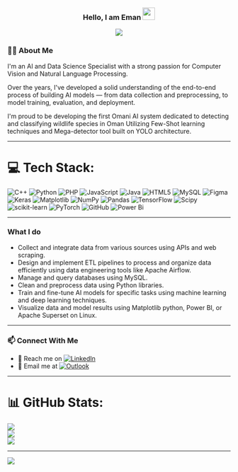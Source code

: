 
<h3 align="center">
  Hello, I am Eman 
  <img src="https://media.giphy.com/media/hvRJCLFzcasrR4ia7z/giphy.gif" width="28">
</h3>
<p align="center">
  <a href="https://github.com/DenverCoder1/readme-typing-svg"><img src="https://readme-typing-svg.herokuapp.com/?lines=AI%20and%20Data%20Science%20Specialist;Always%20learning%20new%20things&font=Fira%20Code&center=true&width=440&height=45&color=f75c7e&vCenter=true&size=22"></a>
</p> 


### 👩‍💻 About Me

I'm an AI and Data Science Specialist with a strong passion for Computer Vision and Natural Language Processing.

Over the years, I've developed a solid understanding of the end-to-end process of building AI models — from data collection and preprocessing, to model training, evaluation, and deployment.

I'm proud to be developing the first Omani AI system dedicated to detecting and classifying wildlife species in Oman Utilizing Few-Shot learning techniques and Mega-detector tool built on YOLO architecture.

--- 

# 💻 Tech Stack:
![C++](https://img.shields.io/badge/c++-%2300599C.svg?style=for-the-badge&logo=c%2B%2B&logoColor=white) ![Python](https://img.shields.io/badge/python-3670A0?style=for-the-badge&logo=python&logoColor=ffdd54) ![PHP](https://img.shields.io/badge/php-%23777BB4.svg?style=for-the-badge&logo=php&logoColor=white) ![JavaScript](https://img.shields.io/badge/javascript-%23323330.svg?style=for-the-badge&logo=javascript&logoColor=%23F7DF1E) ![Java](https://img.shields.io/badge/java-%23ED8B00.svg?style=for-the-badge&logo=openjdk&logoColor=white) ![HTML5](https://img.shields.io/badge/html5-%23E34F26.svg?style=for-the-badge&logo=html5&logoColor=white) ![MySQL](https://img.shields.io/badge/mysql-4479A1.svg?style=for-the-badge&logo=mysql&logoColor=white) ![Figma](https://img.shields.io/badge/figma-%23F24E1E.svg?style=for-the-badge&logo=figma&logoColor=white) ![Keras](https://img.shields.io/badge/Keras-%23D00000.svg?style=for-the-badge&logo=Keras&logoColor=white) ![Matplotlib](https://img.shields.io/badge/Matplotlib-%23ffffff.svg?style=for-the-badge&logo=Matplotlib&logoColor=black) ![NumPy](https://img.shields.io/badge/numpy-%23013243.svg?style=for-the-badge&logo=numpy&logoColor=white) ![Pandas](https://img.shields.io/badge/pandas-%23150458.svg?style=for-the-badge&logo=pandas&logoColor=white) ![TensorFlow](https://img.shields.io/badge/TensorFlow-%23FF6F00.svg?style=for-the-badge&logo=TensorFlow&logoColor=white) ![Scipy](https://img.shields.io/badge/SciPy-%230C55A5.svg?style=for-the-badge&logo=scipy&logoColor=%white) ![scikit-learn](https://img.shields.io/badge/scikit--learn-%23F7931E.svg?style=for-the-badge&logo=scikit-learn&logoColor=white) ![PyTorch](https://img.shields.io/badge/PyTorch-%23EE4C2C.svg?style=for-the-badge&logo=PyTorch&logoColor=white) ![GitHub](https://img.shields.io/badge/github-%23121011.svg?style=for-the-badge&logo=github&logoColor=white) ![Power Bi](https://img.shields.io/badge/power_bi-F2C811?style=for-the-badge&logo=powerbi&logoColor=black)

---

### What I do 

- Collect and integrate data from various sources using APIs and web scraping.
- Design and implement ETL pipelines to process and organize data efficiently using data engineering tools like Apache Airflow.
- Manage and query databases using MySQL. 
- Clean and preprocess data using Python libraries.
- Train and fine-tune AI models for specific tasks using machine learning and deep learning techniques.
- Visualize data and model results using Matplotlib python, Power BI, or Apache Superset on Linux.

---
### 📫 Connect With Me
 
- 💬 Reach me on [![LinkedIn](https://img.shields.io/badge/LinkedIn-blue?logo=linkedin&logoColor=white)](https://www.linkedin.com/in/eman-al-hajri/)
- 📧 Email me at [![Outlook](https://img.shields.io/badge/Outlook-0078D4?logo=microsoft-outlook&logoColor=white)](mailto:emaanhajri@gmail.com)

---

# 📊 GitHub Stats:
![](https://github-readme-stats.vercel.app/api?username=1iEman&theme=calm_pink&hide_border=false&include_all_commits=false&count_private=false)<br/>
![](https://nirzak-streak-stats.vercel.app/?user=1iEman&theme=calm_pink&hide_border=false)<br/>
![](https://github-readme-stats.vercel.app/api/top-langs/?username=1iEman&theme=calm_pink&hide_border=false&include_all_commits=false&count_private=false&layout=compact)

---
[![](https://visitcount.itsvg.in/api?id=1iEman&icon=0&color=0)](https://visitcount.itsvg.in)


<!-- Proudly created with GPRM ( https://gprm.itsvg.in ) -->
